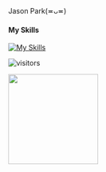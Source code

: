#
Jason Park(≖ᴗ≖)
#### My Skills
[![My Skills](https://skillicons.dev/icons?i=html,css,github,java,tailwind,eclipse,electron)](https://skillicons.dev)

![visitors](https://visitor-badge.glitch.me/badge?page_id=jas1106.visitor-badge)

<img height="180em" 
src="https://github-readme-stats.vercel.app/api username=jas1106&show_icons=true&hide_border=true&&count_private=true&include_all_commits=true" />
<!--
**jas1106/jas1106** is a ✨ _special_ ✨ repository because its `README.md` (this file) appears on your GitHub profile.

Here are some ideas to get you started:

- 🔭 I’m currently working on ...
- 🌱 I’m currently learning ...
- 👯 I’m looking to collaborate on ...
- 🤔 I’m looking for help with ...
- 💬 Ask me about ...
- 📫 How to reach me: ...
- 😄 Pronouns: ...
- ⚡ Fun fact: ...
-->


